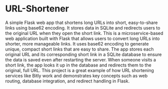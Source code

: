 # URL-Shortener
A simple Flask web app that shortens long URLs into short, easy-to-share links using base62 encoding. It stores data in SQLite and redirects users to the original URL when they open the short link.
This is a microservice-based web application built with Flask that allows users to convert long URLs into shorter, more manageable links. It uses base62 encoding to generate unique, compact short links that are easy to share. The app stores each original URL and its corresponding short link in a SQLite database to ensure the data is saved even after restarting the server. 
When someone visits a short link, the app looks it up in the database and redirects them to the original, full URL. This project is a great example of how URL shortening services like Bitly work and demonstrates key concepts such as web routing, database integration, and redirect handling in Flask.
